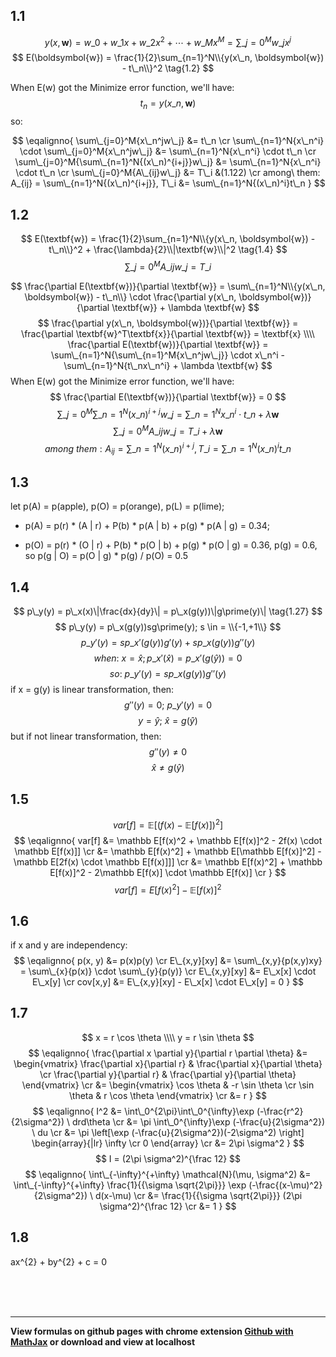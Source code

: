 ## 1.1

$$ y(x, \boldsymbol{w}) = w\_0 + w\_1x + w\_2x^2 + \cdots + w\_Mx^M = \sum\_{j=0}^M{w\_jx^j} \tag{1.1} $$
$$ E(\boldsymbol{w}) = \frac{1}{2}\sum_{n=1}^N\\{y(x\_n, \boldsymbol{w}) - t\_n\\}^2 \tag{1.2} $$

When E(w) got the Minimize error function, we'll have: $$ t_n = y(x\_n, \boldsymbol{w}) $$ so:

$$ 
\eqalignno{
\sum\_{j=0}^M{x\_n^jw\_j} &= t\_n \cr
\sum\_{n=1}^N{x\_n^i} \cdot \sum\_{j=0}^M{x\_n^jw\_j} &= \sum\_{n=1}^N{x\_n^i} \cdot t\_n \cr
\sum\_{j=0}^M{\sum\_{n=1}^N{(x\_n)^{i+j}}w\_j} &= \sum\_{n=1}^N{x\_n^i} \cdot t\_n \cr
\sum\_{j=0}^M{A\_{ij}w\_j} &= T\_i &(1.122) \cr
among\ them: A_{ij} = \sum\_{n=1}^N{(x\_n)^{i+j}}, T\_i &= \sum\_{n=1}^N{(x\_n)^i}t\_n
}
$$

## 1.2
$$ E(\textbf{w}) = \frac{1}{2}\sum_{n=1}^N\\{y(x\_n, \boldsymbol{w}) - t\_n\\}^2 + \frac{\lambda}{2}\\|\textbf{w}\\|^2 \tag{1.4} $$
$$ \sum\_{j=0}^M{A\_{ij}w\_j} = T\_i  $$

$$
\frac{\partial E(\textbf{w})}{\partial \textbf{w}} = \sum\_{n=1}^N\\{y(x\_n, \boldsymbol{w}) - t\_n\\} \cdot \frac{\partial y(x\_n, \boldsymbol{w})}{\partial \textbf{w}} + \lambda \textbf{w}
$$
$$
\frac{\partial y(x\_n, \boldsymbol{w})}{\partial \textbf{w}} = \frac{\partial \textbf{w}^T\textbf{x}}{\partial \textbf{w}} = \textbf{x} \\\\
\frac{\partial E(\textbf{w})}{\partial \textbf{w}} = \sum\_{n=1}^N{\sum\_{n=1}^M{x\_n^jw\_j}} \cdot x\_n^i - \sum\_{n=1}^N{t\_nx\_n^i} + \lambda \textbf{w}
$$
When E(w) got the Minimize error function, we'll have:
$$ \frac{\partial E(\textbf{w})}{\partial \textbf{w}} = 0 $$
$$ \sum\_{j=0}^M{\sum\_{n=1}^N{(x\_n)^{i+j}}w\_j} = \sum\_{n=1}^N{x\_n^i} \cdot t\_n + \lambda \textbf{w} $$
$$ \sum\_{j=0}^M{A\_{ij}w\_j} = T\_i + \lambda \textbf{w} $$
$$ among\ them: A_{ij} = \sum\_{n=1}^N{(x\_n)^{i+j}}, T\_i = \sum\_{n=1}^N{(x\_n)^i}t\_n $$

## 1.3
let p(A) = p(apple), p(O) = p(orange), p(L) = p(lime);

- p(A) = p(r) * (A | r) + P(b) * p(A | b) + p(g) * p(A | g) = 0.34;

- p(O) = p(r) * (O | r) + P(b) * p(O | b) + p(g) * p(O | g) = 0.36, p(g) = 0.6,  
	so p(g | O) = p(O | g) * p(g) / p(O) = 0.5

## 1.4
$$ p\_y(y) = p\_x(x)\|\frac{dx}{dy}\| = p\_x(g(y))\|g\prime(y)\| \tag{1.27} $$
$$ p\_y(y) = p\_x(g(y))sg\prime(y); s \in = \\{-1,+1\\} $$
$$ p\_y\prime(y) = sp\_x\prime(g(y))g\prime(y) + sp\_x(g(y))g\prime\prime(y) $$
$$ when: \ x = \widehat x; p\_x\prime(\widehat x) = p\_x\prime(g(\widehat y)) = 0 $$
$$ so: \ p\_y\prime(y) = sp\_x(g(y))g\prime\prime(y) $$
if x = g(y) is linear transformation, then:
$$ g\prime\prime(y) = 0 ; \ p\_y\prime(y) = 0 $$
$$ y = \widehat y; \ \widehat x = g(\widehat y) $$
but if not linear transformation, then:
$$ g\prime\prime(y) \ne 0 $$
$$ \widehat x \ne g(\widehat y) $$

## 1.5
$$ var[f] = \mathbb E[(f(x) - \mathbb E[f(x)])^2] \tag{1.38} $$
$$
\eqalignno{
var[f] &= \mathbb E[f(x)^2 + \mathbb E[f(x)]^2 - 2f(x) \cdot \mathbb E[f(x)]] \cr
&= \mathbb E[f(x)^2] + \mathbb E[\mathbb E[f(x)]^2] - \mathbb E[2f(x) \cdot \mathbb E[f(x)]]] \cr
&= \mathbb E[f(x)^2] + \mathbb E[f(x)]^2 - 2\mathbb E[f(x)] \cdot \mathbb E[f(x)] \cr
}
$$
$$ var[f] = E[f(x)^2] - \mathbb E[f(x)]^2 \tag{1.39} $$

## 1.6
if x and y are independency:
$$
\eqalignno{
p(x, y) &= p(x)p(y) \cr
E\_{x,y}[xy] &= \sum\_{x,y}{p(x,y)xy} = \sum\_{x}{p(x)} \cdot \sum\_{y}{p(y)} \cr
E\_{x,y}[xy] &= E\_x[x] \cdot E\_x[y] \cr
cov[x,y] &= E\_{x,y}[xy] - E\_x[x] \cdot E\_x[y] = 0
}
$$

## 1.7
$$
x = r \cos \theta \\\\
y = r \sin \theta
$$
$$
\eqalignno{
\frac{\partial x \partial y}{\partial r \partial \theta} &= 
\begin{vmatrix}
\frac{\partial x}{\partial r} & \frac{\partial x}{\partial \theta} \cr
\frac{\partial y}{\partial r} & \frac{\partial y}{\partial \theta}
\end{vmatrix} \cr
&= \begin{vmatrix}
\cos \theta & -r \sin \theta \cr
\sin \theta & r \cos \theta
\end{vmatrix} \cr
&= r
}
$$
$$
\eqalignno{
I^2 &= \int\_0^{2\pi}\int\_0^{\infty}\exp (-\frac{r^2}{2\sigma^2}) \ drd\theta \cr
&= \pi \int\_0^{\infty}\exp (-\frac{u}{2\sigma^2}) \ du \cr
&= \pi \left[\exp (-\frac{u}{2\sigma^2})(-2\sigma^2) \right] 
\begin{array}{|lr}
\infty \cr
0
\end{array} \cr
&= 2\pi \sigma^2
}
$$
$$ I = (2\pi \sigma^2)^{\frac 12} $$
$$
\eqalignno{
\int\_{-\infty}^{+\infty} \mathcal{N}(\mu, \sigma^2) &= \int\_{-\infty}^{+\infty} 
\frac{1}{{\sigma \sqrt{2\pi}}} \exp (-\frac{(x-\mu)^2}{2\sigma^2}) \ d(x-\mu) \cr
&= \frac{1}{{\sigma \sqrt{2\pi}}} (2\pi \sigma^2)^{\frac 12} \cr
&= 1
}
$$

## 1.8
ax^{2} + by^{2} + c = 0


<br><br><br>

---
__View formulas on github pages with chrome extension [Github with MathJax](https://chrome.google.com/webstore/detail/github-with-mathjax/ioemnmodlmafdkllaclgeombjnmnbima) or download and view at localhost__
<script type="text/javascript" async
  src="https://cdnjs.cloudflare.com/ajax/libs/mathjax/2.7.2/MathJax.js?config=TeX-MML-AM_CHTML">
</script>











